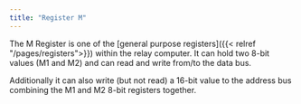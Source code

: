 ```yaml
---
title: "Register M"
---
```


The M Register is one of the [general purpose registers]({{< relref "/pages/registers">}}) within the relay computer. It can hold two 8-bit values (M1 and M2) and can read and write from/to the data bus. 

Additionally it can also write (but not read) a 16-bit value to the address bus combining the M1 and M2 8-bit registers together.
